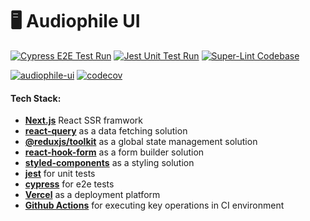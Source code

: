 # 🖥 Audiophile UI

[![Cypress E2E Test Run](https://github.com/dvakatsiienko/audiophile-ui/actions/workflows/cypress-e2e-test-ci-action.yml/badge.svg)](https://github.com/dvakatsiienko/audiophile-ui/actions/workflows/cypress-e2e-test-ci-action.yml) [![Jest Unit Test Run](https://github.com/dvakatsiienko/audiophile-ui/actions/workflows/jest-unit-test-ci-action.yml/badge.svg)](https://github.com/dvakatsiienko/audiophile-ui/actions/workflows/jest-unit-test-ci-action.yml) [![Super-Lint Codebase](https://github.com/dvakatsiienko/audiophile-ui/actions/workflows/super-linter-ci-action.yml/badge.svg)](https://github.com/dvakatsiienko/audiophile-ui/actions/workflows/super-linter-ci-action.yml)

[![audiophile-ui](https://img.shields.io/endpoint?url=https://dashboard.cypress.io/badge/detailed/4i9jo4&style=flat&logo=cypress)](https://dashboard.cypress.io/projects/4i9jo4/runs) [![codecov](https://codecov.io/gh/dvakatsiienko/audiophile-ui/branch/main/graph/badge.svg?token=KPJR4DB3LS)](https://codecov.io/gh/dvakatsiienko/audiophile-ui)

#### Tech Stack:

-   **[Next.js](https://nextjs.org/)** React SSR framwork
-   **[react-query](https://tanstack.com/query/v4/?from=reactQueryV3&original=https://react-query-v3.tanstack.com/)** as a data fetching solution
-   **[@reduxjs/toolkit](https://redux-toolkit.js.org/)** as a global state management solution
-   **[react-hook-form](https://react-hook-form.com/)** as a form builder solution
-   **[styled-components](https://styled-components.com/)** as a styling solution
-   **[jest](https://jestjs.io/)** for unit tests
-   **[cypress](https://www.cypress.io/)** for e2e tests
-   **[Vercel](https://vercel.com/)** as a deployment platform
-   **[Github Actions](https://github.com/features/actions)** for executing key operations in CI environment
